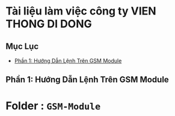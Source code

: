 # Tài liệu làm việc công ty VIEN THONG DI DONG

## Mục Lục
- [Phần 1: Hướng Dẫn Lệnh Trên GSM Module](#phần-1-hướng-dẫn-lệnh-trên-gsm-module)

## Phần 1: Hướng Dẫn Lệnh Trên GSM Module
# Folder : `GSM-Module`